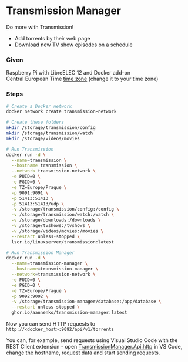 # Transmission Manager
Do more with Transmission!<br>
- Add torrents by their web page
- Download new TV show episodes on a schedule

### Given
Raspberry Pi with LibreELEC 12 and Docker add-on<br>
Central European Time [time zone](https://en.wikipedia.org/wiki/List_of_tz_database_time_zones) (change it to your time zone)

### Steps
```bash
# Create a Docker network
docker network create transmission-network

# Create these folders
mkdir /storage/transmission/config
mkdir /storage/transmission/watch
mkdir /storage/videos/movies

# Run Transmission
docker run -d \
  --name=transmission \
  --hostname transmission \
  --network transmission-network \
  -e PUID=0 \
  -e PGID=0 \
  -e TZ=Europe/Prague \
  -p 9091:9091 \
  -p 51413:51413 \
  -p 51413:51413/udp \
  -v /storage/transmission/config:/config \
  -v /storage/transmission/watch:/watch \
  -v /storage/downloads:/downloads \
  -v /storage/tvshows:/tvshows \
  -v /storage/videos/movies:/movies \
  --restart unless-stopped \
  lscr.io/linuxserver/transmission:latest

# Run Transmission Manager
docker run -d \
  --name=transmission-manager \
  --hostname=transmission-manager \
  --network=transmission-network \
  -e PUID=0 \
  -e PGID=0 \
  -e TZ=Europe/Prague \
  -p 9092:9092 \
  -v /storage/transmission-manager/database:/app/database \
  --restart unless-stopped \
  ghcr.io/aannenko/transmission-manager:latest
```

Now you can send HTTP requests to `http://<docker_host>:9092/api/v1/torrents`

You can, for example, send requests using Visual Studio Code with the REST Client extension - open [TransmissionManager.Api.http](src/TransmissionManager.Api/TransmissionManager.Api.http) in VS Code, change the hostname, request data and start sending requests.
